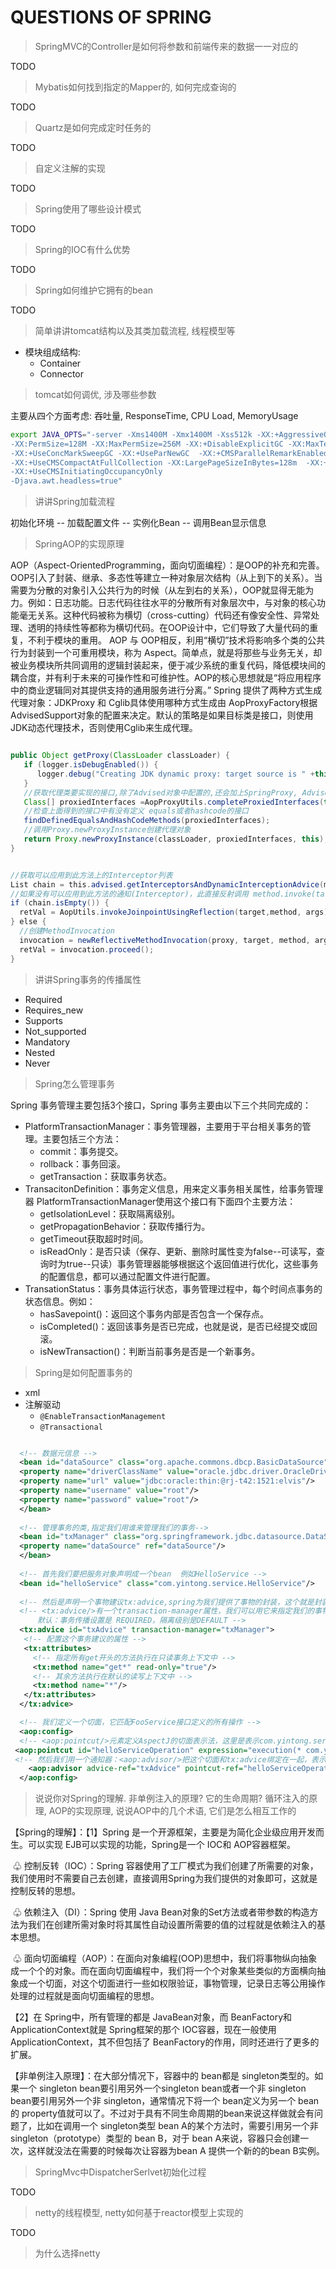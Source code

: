# QUESTIONS OF SPRING

> SpringMVC的Controller是如何将参数和前端传来的数据一一对应的

TODO

> Mybatis如何找到指定的Mapper的, 如何完成查询的

TODO

> Quartz是如何完成定时任务的

TODO

> 自定义注解的实现

TODO

> Spring使用了哪些设计模式

TODO

> Spring的IOC有什么优势

TODO
> Spring如何维护它拥有的bean

TODO
> 简单讲讲tomcat结构以及其类加载流程, 线程模型等

- 模块组成结构:
  - Container
  - Connector

> tomcat如何调优, 涉及哪些参数

主要从四个方面考虑: 吞吐量, ResponseTime, CPU Load, MemoryUsage

```sh
export JAVA_OPTS="-server -Xms1400M -Xmx1400M -Xss512k -XX:+AggressiveOpts -XX:+UseBiasedLocking
-XX:PermSize=128M -XX:MaxPermSize=256M -XX:+DisableExplicitGC -XX:MaxTenuringThreshold=31
-XX:+UseConcMarkSweepGC -XX:+UseParNewGC  -XX:+CMSParallelRemarkEnabled
-XX:+UseCMSCompactAtFullCollection -XX:LargePageSizeInBytes=128m  -XX:+UseFastAccessorMethods
-XX:+UseCMSInitiatingOccupancyOnly
-Djava.awt.headless=true"

```

> 讲讲Spring加载流程

初始化环境 -- 加载配置文件 -- 实例化Bean -- 调用Bean显示信息
> SpringAOP的实现原理

AOP（Aspect-OrientedProgramming，面向切面编程）：是OOP的补充和完善。OOP引入了封装、继承、多态性等建立一种对象层次结构（从上到下的关系）。当需要为分散的对象引入公共行为的时候（从左到右的关系），OOP就显得无能为力。例如：日志功能。日志代码往往水平的分散所有对象层次中，与对象的核心功能毫无关系。这种代码被称为横切（cross-cutting）代码还有像安全性、异常处理、透明的持续性等都称为横切代码。在OOP设计中，它们导致了大量代码的重复，不利于模块的重用。
AOP 与 OOP相反，利用“横切”技术将影响多个类的公共行为封装到一个可重用模块，称为 Aspect。简单点，就是将那些与业务无关，却被业务模块所共同调用的逻辑封装起来，便于减少系统的重复代码，降低模块间的耦合度，并有利于未来的可操作性和可维护性。AOP的核心思想就是“将应用程序中的商业逻辑同对其提供支持的通用服务进行分离。”
Spring 提供了两种方式生成代理对象：JDKProxy 和 Cglib具体使用哪种方式生成由 AopProxyFactory根据 AdvisedSupport对象的配置来决定。默认的策略是如果目标类是接口，则使用JDK动态代理技术，否则使用Cglib来生成代理。

```java

public Object getProxy(ClassLoader classLoader) {
   if (logger.isDebugEnabled()) {
      logger.debug("Creating JDK dynamic proxy: target source is " +this.advised.getTargetSource());
   }
   //获取代理类要实现的接口,除了Advised对象中配置的,还会加上SpringProxy, Advised(opaque=false)
   Class[] proxiedInterfaces =AopProxyUtils.completeProxiedInterfaces(this.advised);
   //检查上面得到的接口中有没有定义 equals或者hashcode的接口
   findDefinedEqualsAndHashCodeMethods(proxiedInterfaces);
   //调用Proxy.newProxyInstance创建代理对象
   return Proxy.newProxyInstance(classLoader, proxiedInterfaces, this);
}


//获取可以应用到此方法上的Interceptor列表
List chain = this.advised.getInterceptorsAndDynamicInterceptionAdvice(method,targetClass);
//如果没有可以应用到此方法的通知(Interceptor)，此直接反射调用 method.invoke(target, args)
if (chain.isEmpty()) {
  retVal = AopUtils.invokeJoinpointUsingReflection(target,method, args);
} else {
  //创建MethodInvocation
  invocation = newReflectiveMethodInvocation(proxy, target, method, args, targetClass, chain);
  retVal = invocation.proceed();
}
```

> 讲讲Spring事务的传播属性

- Required
- Requires_new
- Supports
- Not_supported
- Mandatory
- Nested
- Never

> Spring怎么管理事务

Spring 事务管理主要包括3个接口，Spring 事务主要由以下三个共同完成的：

- PlatformTransactionManager：事务管理器，主要用于平台相关事务的管理。主要包括三个方法：
  - commit：事务提交。
  - rollback：事务回滚。
  - getTransaction：获取事务状态。
- TransacitonDefinition：事务定义信息，用来定义事务相关属性，给事务管理器 PlatformTransactionManager使用这个接口有下面四个主要方法：
  - getIsolationLevel：获取隔离级别。
  - getPropagationBehavior：获取传播行为。
  - getTimeout获取超时时间。
  - isReadOnly：是否只读（保存、更新、删除时属性变为false--可读写，查询时为true--只读）事务管理器能够根据这个返回值进行优化，这些事务的配置信息，都可以通过配置文件进行配置。
- TransationStatus：事务具体运行状态，事务管理过程中，每个时间点事务的状态信息。例如：
  - hasSavepoint()：返回这个事务内部是否包含一个保存点。
  - isCompleted()：返回该事务是否已完成，也就是说，是否已经提交或回滚。
  - isNewTransaction()：判断当前事务是否是一个新事务。

> Spring是如何配置事务的

- xml
- 注解驱动
  - `@EnableTransactionManagement`
  - `@Transactional`

```xml

  <!-- 数据元信息 -->  
  <bean id="dataSource" class="org.apache.commons.dbcp.BasicDataSource" destroy-method="close">  
  <property name="driverClassName" value="oracle.jdbc.driver.OracleDriver"/>  
  <property name="url" value="jdbc:oracle:thin:@rj-t42:1521:elvis"/>  
  <property name="username" value="root"/>  
  <property name="password" value="root"/>  
  </bean>  
  
  <!-- 管理事务的类,指定我们用谁来管理我们的事务-->  
  <bean id="txManager" class="org.springframework.jdbc.datasource.DataSourceTransactionManager">  
  <property name="dataSource" ref="dataSource"/>  
  </bean>
  
  <!-- 首先我们要把服务对象声明成一个bean  例如HelloService -->  
  <bean id="helloService" class="com.yintong.service.HelloService"/>  
  
  <!-- 然后是声明一个事物建议tx:advice,spring为我们提供了事物的封装，这个就是封装在了<tx:advice/>中 -->
  <!-- <tx:advice/>有一个transaction-manager属性，我们可以用它来指定我们的事物由谁来管理。
      默认：事务传播设置是 REQUIRED，隔离级别是DEFAULT -->
  <tx:advice id="txAdvice" transaction-manager="txManager">  
   <!-- 配置这个事务建议的属性 -->  
   <tx:attributes>  
     <!-- 指定所有get开头的方法执行在只读事务上下文中 -->  
     <tx:method name="get*" read-only="true"/>  
     <!-- 其余方法执行在默认的读写上下文中 -->  
     <tx:method name="*"/>  
   </tx:attributes>  
  </tx:advice>  

  <!-- 我们定义一个切面，它匹配FooService接口定义的所有操作 -->  
  <aop:config>  
  <!-- <aop:pointcut/>元素定义AspectJ的切面表示法，这里是表示com.yintong.service.helloService包下的任意方法。 -->
 <aop:pointcut id="helloServiceOperation" expression="execution(* com.yintong.service.helloService.*(..))"/>  
 <!-- 然后我们用一个通知器：<aop:advisor/>把这个切面和tx:advice绑定在一起，表示当这个切面：fooServiceOperation执行时tx:advice定义的通知逻辑将被执行 -->
    <aop:advisor advice-ref="txAdvice" pointcut-ref="helloServiceOperation"/>  
  </aop:config>  

```

> 说说你对Spring的理解. 非单例注入的原理? 它的生命周期? 循环注入的原理, AOP的实现原理, 说说AOP中的几个术语, 它们是怎么相互工作的

【Spring的理解】：【1】Spring 是一个开源框架，主要是为简化企业级应用开发而生。可以实现 EJB可以实现的功能，Spring是一个 IOC和 AOP容器框架。

 ♧ 控制反转（IOC）：Spring 容器使用了工厂模式为我们创建了所需要的对象，我们使用时不需要自己去创建，直接调用Spring为我们提供的对象即可，这就是控制反转的思想。

 ♧ 依赖注入（DI）：Spring 使用 Java Bean对象的Set方法或者带参数的构造方法为我们在创建所需对象时将其属性自动设置所需要的值的过程就是依赖注入的基本思想。

 ♧ 面向切面编程（AOP）：在面向对象编程(OOP)思想中，我们将事物纵向抽象成一个个的对象。而在面向切面编程中，我们将一个个对象某些类似的方面横向抽象成一个切面，对这个切面进行一些如权限验证，事物管理，记录日志等公用操作处理的过程就是面向切面编程的思想。

【2】在 Spring中，所有管理的都是 JavaBean对象，而 BeanFactory和 ApplicationContext就是 Spring框架的那个 IOC容器，现在一般使用 ApplicationContext，其不但包括了 BeanFactory的作用，同时还进行了更多的扩展。

【非单例注入原理】：在大部分情况下，容器中的 bean都是 singleton类型的。如果一个 singleton bean要引用另外一个singleton bean或者一个非 singleton bean要引用另外一个非 singleton，通常情况下将一个 bean定义为另一个 bean的 property值就可以了。不过对于具有不同生命周期的bean来说这样做就会有问题了，比如在调用一个 singleton类型 bean A的某个方法时，需要引用另一个非 singleton（prototype）类型的 bean B，对于 bean A来说，容器只会创建一次，这样就没法在需要的时候每次让容器为bean A 提供一个新的的bean B实例。

> SpringMvc中DispatcherSerlvet初始化过程

TODO
> netty的线程模型, netty如何基于reactor模型上实现的

TODO
> 为什么选择netty
